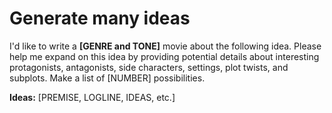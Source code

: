 # Generate many ideas

I'd like to write a **[GENRE and TONE]** movie about the following idea. Please help me expand on this idea by providing potential details about interesting protagonists, antagonists, side characters, settings, plot twists, and subplots. Make a list of [NUMBER] possibilities.

**Ideas:**
[PREMISE, LOGLINE, IDEAS, etc.]
